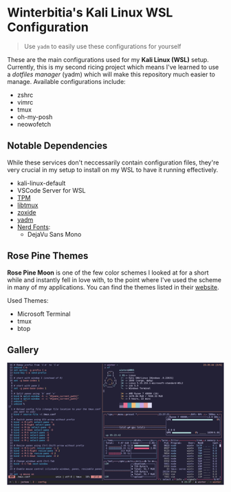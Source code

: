 # Winterbitia's Kali Linux WSL Configuration

> Use `yadm` to easily use these configurations for yourself

These are the main configurations used for my **Kali Linux (WSL)** setup. Currently, this is my second ricing project which means I've learned to use a *dotfiles manager* (yadm) which will make this repository much easier to manage. Available configurations include:

* zshrc
* vimrc
* tmux
* oh-my-posh
* neowofetch

## Notable Dependencies

While these services don't neccessarily contain configuration files, they're very crucial in my setup to install on my WSL to have it running effectively.
* kali-linux-default
* VSCode Server for WSL
* [TPM](https://github.com/tmux-plugins/tpm)
* [libtmux](https://libtmux.git-pull.com/)
* [zoxide](https://github.com/ajeetdsouza/zoxide)
* [yadm](https://yadm.io/docs/install#)
* [Nerd Fonts](https://www.nerdfonts.com/font-downloads):
    * DejaVu Sans Mono

## Rose Pine Themes

**Rose Pine Moon** is one of the few color schemes I looked at for a short while and instantly fell in love with, to the point where I've used the scheme in many of my applications. You can find the themes listed in their [website](https://rosepinetheme.com/).

<!-- <details> -->
<!-- <summary> -->
Used Themes:
 <!-- [CLICK TO OPEN] -->
<!-- </summary> -->
* Microsoft Terminal
* tmux
* btop
<!-- </details> -->

## Gallery

![image](gallery/image3.png)
